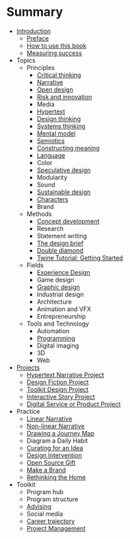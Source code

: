 # Summary

* [Introduction](README.md)
   * [Preface](introduction/preface.md)
   * [How to use this book](introduction/how_to_use_this_book.md)
   * [Measuring success](introduction/measuring_success.md)
* Topics
   * Principles
       * [Critical thinking](topics/critical_thinking.md)
       * [Narrative](topics/narrative.md)
       * [Open design](topics/open_design.md)
       * [Risk and innovation](topics/risk_and_innovation.md)
       * Media
       * [Hypertext](topics/hypertext.md)
       * [Design thinking](topics/design_thinking.md)
       * [Systems thinking](topics/systems_thinking.md)
       * [Mental model](topics/mental_model.md)
       * [Semiotics](topics/semiotics.md)
       * [Constructing meaning](topics/constructing_meaning.md)
       * [Language](topics/language.md)
       * Color
       * [Speculative design](topics/speculative_design.md)
       * Modularity
       * Sound
       * [Sustainable design](topics/sustainable_design.md)
       * [Characters](topics/characters.md)
       * Brand
   * Methods
       * [Concept development](topics/concept_development.md)
       * Research
       * Statement writing
       * [The design brief](topics/the_design_brief.md)
       * [Double diamond](topics/double_diamond.md)
       * [Twine Tutorial: Getting Started](topics/twine-tutorial-getting-started.md)
   * Fields
       * [Experience Design](topics/experience_design.md)
       * Game design
       * [Graphic design](topics/graphic_design.md)
       * Industrial design
       * Architecture
       * Animation and VFX
       * Entrepreneurship
   * Tools and Technology
       * Automation
       * [Programming](topics/programming.md)
       * Digital imaging
       * 3D
       * Web
* [Projects](projects.md)
   * [Hypertext Narrative Project](projects/hypertext_narrative_project.md)
   * [Design Fiction Project](projects/design_fiction_project.md)
   * [Toolkit Design Project](projects/toolkit_design_project.md)
   * [Interactive Story Project](projects/interactive_story_project.md)
   * [Digital Service or Product Project](projects/digital_service_or_product.md)
* Practice
   * [Linear Narrative](practice/linear_narrative.md)
   * [Non-linear Narrative](practice/non-linear_narrative.md)
   * [Drawing a Journey Map](practice/drawing_a_journey_map.md)
   * Diagram a Daily Habit
   * [Curating for an Idea](practice/curating_for_an_idea.md)
   * [Design Intervention](practice/design_intervention.md)
   * [Open Source Gift](practice/open_source_gift.md)
   * [Make a Brand](practice/make_a_brand.md)
   * [Rethinking the Home](practice/rethinking_the_home.md)
* Toolkit
   * Program hub
   * Program structure
   * [Advising](toolkit/advising.md)
   * Social media
   * [Career trajectory](toolkit/career_trajectory.md)
   * [Project Management](toolkit/project_management.md)


